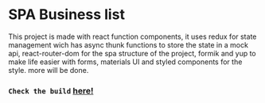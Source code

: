 # SPA Business list


This project is made with react function components, it uses redux for state management wich has async thunk functions to store the state in a mock api, react-router-dom for the spa structure of the project, formik and yup to make life easier with forms, materials UI and styled components for the style. more will be done.
### `Check the build` [here!](https://spa-business-list.netlify.app/)